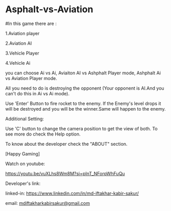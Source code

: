 # Asphalt-vs-Aviation

#In this game there are :

1.Aviation player

2.Aviation AI

3.Vehicle Player

4.Vehicle Ai

you can choose Ai vs Ai, Aviaiton AI vs Ashphalt Player mode, Ashphalt Ai vs Aviation Player mode.

All you need to do is destroying the opponent (Your opponent is AI.And you can't do this in Ai vs Ai mode).

Use 'Enter' Button to fire rocket to the enemy. If the Enemy's level drops it will be destroyed and you will be the winner.Same will happen to the enemy.

Additional Setting:

Use 'C' button to change the camera position to get the view of both. To see more do check the Help option.

To know about the developer check the "ABOUT" section.

[Happy Gaming]


Watch on youtube:

https://youtu.be/vuXLhs8Wm8M?si=pInT_NForpWhFuQu

Developer's link:

linked-in: https://www.linkedin.com/in/md-iftakhar-kabir-sakur/

email: mdiftakharkabirsakur@gmail.com
